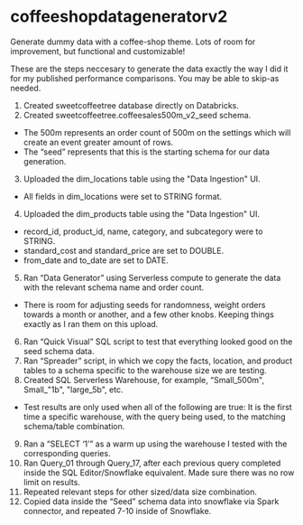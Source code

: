# coffeeshopdatageneratorv2
Generate dummy data with a coffee-shop theme. Lots of room for improvement, but functional and customizable!

These are the steps neccesary to generate the data exactly the way I did it for my published performance comparisons. You may be able to skip-as needed.

1.	Created sweetcoffeetree database directly on Databricks.
2.	Created sweetcoffeetree.coffeesales500m_v2_seed schema. 
   - The 500m represents an order count of 500m on the settings which will create an event greater amount of rows. 
   - The “seed” represents that this is the starting schema for our data generation.
3.	Uploaded the dim_locations table using the "Data Ingestion" UI.
   - All fields in dim_locations were set to STRING format.
4.  Uploaded the dim_products table using the "Data Ingestion" UI.
   - record_id, product_id, name, category, and subcategory were to STRING.
   - standard_cost and standard_price are set to DOUBLE.
   - from_date and to_date are set to DATE.
5.	Ran “Data Generator” using Serverless compute to generate the data with the relevant schema name and order count.
   - There is room for adjusting seeds for randomness, weight orders towards a month or another, and a few other knobs. Keeping things exactly as I ran them on this upload.
6.	Ran “Quick Visual” SQL script to test that everything looked good on the seed schema data.
7.	Ran “Spreader” script, in which we copy the facts, location, and product tables to a schema specific to the warehouse size we are testing.
8.	Created SQL Serverless Warehouse, for example, “Small_500m", Small_"1b", "large_5b", etc.
   - Test results are only used when all of the following are true: It is the first time a specific warehouse, with the query being used, to the matching schema/table combination.
9.	Ran a “SELECT ‘1’” as a warm up using the warehouse I tested with the corresponding queries.
10.	Ran Query_01 through Query_17, after each previous query completed inside the SQL Editor/Snowflake equivalent. Made sure there was no row limit on results.
11.	Repeated relevant steps for other sized/data size combination.
12.	Copied data inside the “Seed” schema data into snowflake via Spark connector, and repeated 7-10 inside of Snowflake.
